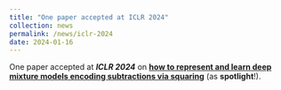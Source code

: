 ```yaml
---
title: "One paper accepted at ICLR 2024"
collection: news
permalink: /news/iclr-2024
date: 2024-01-16
---
```

One paper accepted at <b><i>ICLR 2024</i></b> on <a href="https://openreview.net/forum?id=xIHi5nxu9P"><b>how to represent and learn deep mixture models encoding subtractions via squaring</b></a> (as <b><note>spotlight</note></b>!).

